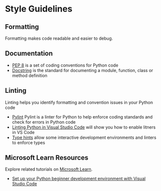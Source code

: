 # Style Guidelines

## Formatting

Formatting makes code readable and easier to debug.

## Documentation

- [PEP 8](https://pep8.org/) is a set of coding conventions for Python code
- [Docstring](https://www.python.org/dev/peps/pep-0257/) is the standard for documenting a module, function, class or method definition

## Linting

Linting helps you identify formatting and convention issues in your Python code

- [Pylint](https://www.pylint.org/) Pylint is a linter for Python to help enforce coding standards and check for errors in Python code
- [Linting Python in Visual Studio Code](https://code.visualstudio.com/docs/python/linting) will show you how to enable litners in VS Code
- [Type hints](https://docs.python.org/3/library/typing.html) allow some interactive development environments and linters to enforce types

## Microsoft Learn Resources

Explore related tutorials on [Microsoft Learn](https://learn.microsoft.com/?WT.mc_id=python-c9-niner).

- [Set up your Python beginner development environment with Visual Studio Code](https://docs.microsoft.com/learn/languages/python-install-vscode/?WT.mc_id=python-c9-niner)
